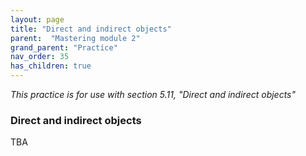 ```yaml
---
layout: page
title: "Direct and indirect objects"
parent:  "Mastering module 2"
grand_parent: "Practice"
nav_order: 35
has_children: true
---
```



*This practice is for use with section 5.11, "Direct and indirect objects"*


### Direct and indirect objects




TBA